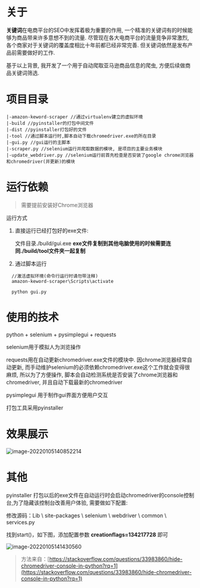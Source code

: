 # 关于

**关键词**在电商平台的SEO中发挥着极为重要的作用, 一个精准的关键词有的时候能够为商品带来许多意想不到的流量. 尽管现在各大电商平台的流量竞争非常激烈, 各个商家对于关键词的覆盖度相比十年前都已经非常完善. 但关键词依然是发布产品前需要做好的工作.

基于以上背景, 我开发了一个用于自动爬取亚马逊商品信息的爬虫, 方便后续做商品关键词筛选.

# 项目目录

```
|-amazon-keword-scraper //通过virtualenv建立的虚拟环境
|-build //pyinstaller的打包中间文件
|-dist //pyinstaller打包好的文件
|-tool //通过脚本运行时,脚本自动下载chromedriver.exe的所在目录
|-gui.py //gui运行的主脚本
|-scraper.py //selenium运行并爬取数据的模块, 是项目的主要业务模块
|-update_webdriver.py //selenium运行前首先检查是否安装了google chrome浏览器和chromedriver(并更新)的模块
```



# 运行依赖

> 需要提前安装好Chrome浏览器

运行方式

1. 直接运行已经打包好的exe文件:
   
   文件目录./build/gui.exe
   **exe文件复制到其他电脑使用的时候需要连同./build/tool文件夹一起复制**

2. 通过脚本运行
 ```terminal终端/powershell
   //激活虚拟环境(命令行运行时请勿带注释)
   amazon-keword-scraper\Scripts\activate
   
   python gui.py
 ```

# 使用的技术

python + selenium + pysimplegui + requests

selenium用于模拟人为浏览操作

requests用在自动更新chromedriver.exe文件的模块中. 因chrome浏览器经常自动更新, 而手动维护selenium的必须依赖chromedriver.exe这个工作就会变得很麻烦, 所以为了方便操作, 脚本会自动检测系统是否安装了chrome浏览器和chromedriver, 并且自动下载最新的chromedriver

pysimplegui 用于制作gui界面方便用户交互

打包工具采用pyinstaller

# 效果展示

![image-20220105140852214](https://s2.loli.net/2022/01/05/Gd6IMgafwYZLJQj.png)



# 其他

pyinstaller 打包以后的exe文件在自动运行时会启动chromedriver的console控制台,为了隐藏该控制台改善用户体验, 需要做如下配置:

修改源码：Lib \ site-packages \ selenium \ webdriver \ common \ services.py

找到start()，如下图，添加配置参数 **creationflags=134217728** 即可

![image-20220105141430560](https://s2.loli.net/2022/01/05/yrGInKFS5VPwjTx.png)

> 方法来自：[https://stackoverflow.com/questions/33983860/hide-chromedriver-console-in-python?rq=1](https://stackoverflow.com/questions/33983860/hide-chromedriver-console-in-python?rq=1)